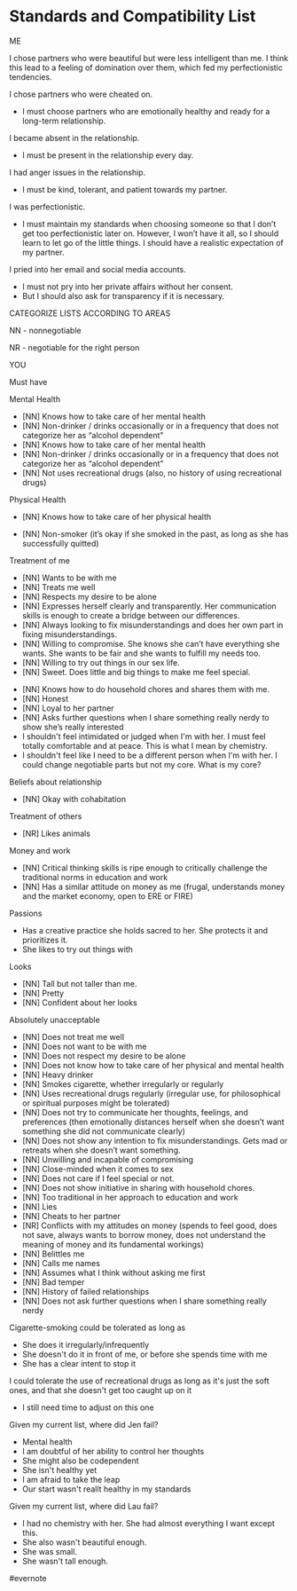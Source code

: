 # Standards and Compatibility List

ME

I chose partners who were beautiful but were less intelligent than me. I think this lead to a feeling of domination over them, which fed my perfectionistic tendencies.

I chose partners who were cheated on.

- I must choose partners who are emotionally healthy and ready for a long-term relationship.

I became absent in the relationship.

- I must be present in the relationship every day.

I had anger issues in the relationship.

- I must be kind, tolerant, and patient towards my partner.

I was perfectionistic.

- I must maintain my standards when choosing someone so that I don’t get too perfectionistic later on. However, I won’t have it all, so I should learn to let go of the little things. I should have a realistic expectation of my partner.

I pried into her email and social media accounts.

- I must not pry into her private affairs without her consent.
- But I should also ask for transparency if it is necessary.

CATEGORIZE LISTS ACCORDING TO AREAS

NN - nonnegotiable

NR - negotiable for the right person

YOU

Must have

Mental Health

   + [NN] Knows how to take care of her mental health
   + [NN] Non-drinker / drinks occasionally or in a frequency that does not categorize her as “alcohol dependent"
   + [NN] Knows how to take care of her mental health
   + [NN] Non-drinker / drinks occasionally or in a frequency that does not categorize her as “alcohol dependent"
   + [NN] Not uses recreational drugs (also, no history of using recreational drugs)

Physical Health

   - [NN] Knows how to take care of her physical health
   + [NN] Non-smoker (it’s okay if she smoked in the past, as long as she has successfully quitted)

Treatment of me

   + [NN] Wants to be with me
   + [NN] Treats me well
   + [NN] Respects my desire to be alone
   + [NN] Expresses herself clearly and transparently. Her communication skills is enough to create a bridge between our differences.
   + [NN] Always looking to fix misunderstandings and does her own part in fixing misunderstandings.
   + [NN] Willing to compromise. She knows she can’t have everything she wants. She wants to be fair and she wants to fulfill my needs too.
   + [NN] Willing to try out things in our sex life.
   + [NN] Sweet. Does little and big things to make me feel special.
   - [NN] Knows how to do household chores and shares them with me.
   - [NN] Honest
   - [NN] Loyal to her partner
   - [NN] Asks further questions when I share something really nerdy to show she’s really interested
   - I shouldn't feel intimidated or judged when I'm with her. I must feel totally comfortable and at peace. This is what I mean by chemistry.
   - I shouldn't feel like I need to be a different person when I'm with her. I could change negotiable parts but not my core. What is my core?

Beliefs about relationship

   - [NN] Okay with cohabitation

Treatment of others

   + [NR] Likes animals

Money and work

   - [NN] Critical thinking skills is ripe enough to critically challenge the traditional norms in education and work
   - [NN] Has a similar attitude on money as me (frugal, understands money and the market economy, open to ERE or FIRE)

Passions

   - Has a creative practice she holds sacred to her. She protects it and prioritizes it.
   - She likes to try out things with

Looks

   - [NN] Tall but not taller than me.
   - [NN] Pretty
   - [NN] Confident about her looks

Absolutely unacceptable

- [NN] Does not treat me well
- [NN] Does not want to be with me
- [NN] Does not respect my desire to be alone
- [NN] Does not know how to take care of her physical and mental health
- [NN] Heavy drinker
- [NN] Smokes cigarette, whether irregularly or regularly
- [NN] Uses recreational drugs regularly (irregular use, for philosophical or spiritual purposes might be tolerated)
- [NN] Does not try to communicate her thoughts, feelings, and preferences (then emotionally distances herself when she doesn’t want something she did not communicate clearly)
- [NN] Does not show any intention to fix misunderstandings. Gets mad or retreats when she doesn’t want something.
- [NN] Unwilling and incapable of compromising
- [NN] Close-minded when it comes to sex
- [NN] Does not care if I feel special or not.
- [NN] Does not show initiative in sharing with household chores.
- [NN] Too traditional in her approach to education and work
- [NN] Lies
- [NN] Cheats to her partner
- [NR] Conflicts with my attitudes on money (spends to feel good, does not save, always wants to borrow money, does not understand the meaning of money and its fundamental workings)
- [NN] Belittles me
- [NN] Calls me names
- [NN] Assumes what I think without asking me first
- [NN] Bad temper
- [NN] History of failed relationships
- [NN] Does not ask further questions when I share something really nerdy

Cigarette-smoking could be tolerated as long as

- She does it irregularly/infrequently
- She doesn't do it in front of me, or before she spends time with me
- She has a clear intent to stop it

I could tolerate the use of recreational drugs as long as it's just the soft ones, and that she doesn't get too caught up on it

- I still need time to adjust on this one

Given my current list, where did Jen fail?

- Mental health
- I am doubtful of her ability to control her thoughts
- She might also be codependent
- She isn't healthy yet
- I am afraid to take the leap
- Our start wasn't reallt healthy in my standards

Given my current list, where did Lau fail?

- I had no chemistry with her. She had almost everything I want except this.
- She also wasn't beautiful enough.
- She was small.
- She wasn't tall enough.

\#evernote

